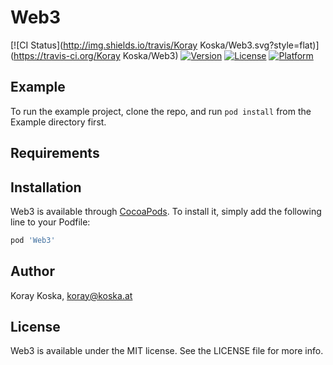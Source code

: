 # Web3

[![CI Status](http://img.shields.io/travis/Koray Koska/Web3.svg?style=flat)](https://travis-ci.org/Koray Koska/Web3)
[![Version](https://img.shields.io/cocoapods/v/Web3.svg?style=flat)](http://cocoapods.org/pods/Web3)
[![License](https://img.shields.io/cocoapods/l/Web3.svg?style=flat)](http://cocoapods.org/pods/Web3)
[![Platform](https://img.shields.io/cocoapods/p/Web3.svg?style=flat)](http://cocoapods.org/pods/Web3)

## Example

To run the example project, clone the repo, and run `pod install` from the Example directory first.

## Requirements

## Installation

Web3 is available through [CocoaPods](http://cocoapods.org). To install
it, simply add the following line to your Podfile:

```ruby
pod 'Web3'
```

## Author

Koray Koska, koray@koska.at

## License

Web3 is available under the MIT license. See the LICENSE file for more info.
